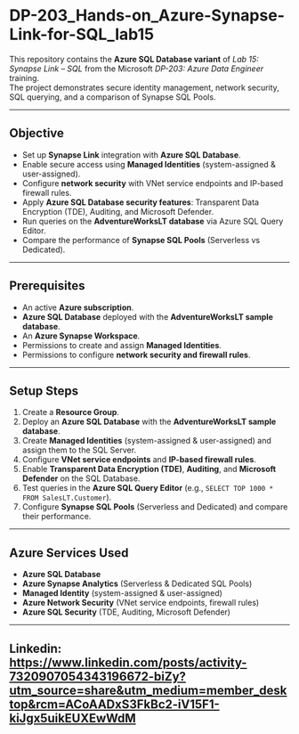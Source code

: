 # DP-203_Hands-on_Azure-Synapse-Link-for-SQL_lab15


This repository contains the **Azure SQL Database variant** of *Lab 15: Synapse Link – SQL* from the Microsoft *DP-203: Azure Data Engineer* training.  
The project demonstrates secure identity management, network security, SQL querying, and a comparison of Synapse SQL Pools.

---

## Objective

- Set up **Synapse Link** integration with **Azure SQL Database**.  
- Enable secure access using **Managed Identities** (system-assigned & user-assigned).  
- Configure **network security** with VNet service endpoints and IP-based firewall rules.  
- Apply **Azure SQL Database security features**: Transparent Data Encryption (TDE), Auditing, and Microsoft Defender.  
- Run queries on the **AdventureWorksLT database** via Azure SQL Query Editor.  
- Compare the performance of **Synapse SQL Pools** (Serverless vs Dedicated).  

---

##  Prerequisites

- An active **Azure subscription**.  
- **Azure SQL Database** deployed with the **AdventureWorksLT sample database**.  
- An **Azure Synapse Workspace**.  
- Permissions to create and assign **Managed Identities**.  
- Permissions to configure **network security and firewall rules**.  

---

##  Setup Steps

1. Create a **Resource Group**.  
2. Deploy an **Azure SQL Database** with the **AdventureWorksLT sample database**.  
3. Create **Managed Identities** (system-assigned & user-assigned) and assign them to the SQL Server.  
4. Configure **VNet service endpoints** and **IP-based firewall rules**.  
5. Enable **Transparent Data Encryption (TDE)**, **Auditing**, and **Microsoft Defender** on the SQL Database.  
6. Test queries in the **Azure SQL Query Editor** (e.g., `SELECT TOP 1000 * FROM SalesLT.Customer`).  
7. Configure **Synapse SQL Pools** (Serverless and Dedicated) and compare their performance.  

---

## Azure Services Used

- **Azure SQL Database**  
- **Azure Synapse Analytics** (Serverless & Dedicated SQL Pools)  
- **Managed Identity** (system-assigned & user-assigned)  
- **Azure Network Security** (VNet service endpoints, firewall rules)  
- **Azure SQL Security** (TDE, Auditing, Microsoft Defender)  

---

## Linkedin: https://www.linkedin.com/posts/activity-7320907054343196672-biZy?utm_source=share&utm_medium=member_desktop&rcm=ACoAADxS3FkBc2-iV15F1-kiJgx5uikEUXEwWdM

